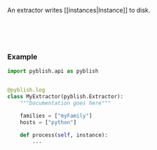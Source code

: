 An extractor writes [[instances|Instance]] to disk.

<br>
<br>
<br>

### Example

```python
import pyblish.api as pyblish


@pyblish.log
class MyExtractor(pyblish.Extractor):
    """Documentation goes here"""

    families = ["myFamily"]
    hosts = ["python"]

    def process(self, instance):
        ...
```